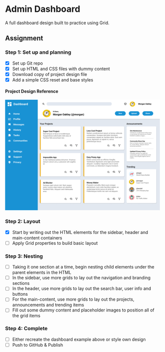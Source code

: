 # Admin Dashboard

A full dashboard design built to practice using Grid.

## Assignment

### Step 1: Set up and planning
- [x] Set up Git repo
- [x] Set up HTML and CSS files with dummy content
- [x] Download copy of project design file
- [x] Add a simple CSS reset and base styles

#### Project Design Reference
![Dashboard Preview](./assets/dashboard-preview.png)

### Step 2: Layout
- [x] Start by writing out the HTML elements for the sidebar, header and main-content containers
- [ ] Apply Grid properties to build basic layout

### Step 3: Nesting
- [ ] Taking it one section at a time, begin nesting child elements under the parent elements in the HTML
- [ ] In the sidebar, use more grids to lay out the navigation and branding sections
- [ ] In the header, use more grids to lay out the search bar, user info and buttons
- [ ] For the main-content, use more grids to lay out the projects, announcements and trending items
- [ ] Fill out some dummy content and placeholder images to position all of the grid items

### Step 4: Complete
- [ ] Either recreate the dashboard example above or style own design
- [ ] Push to GitHub & Publish
